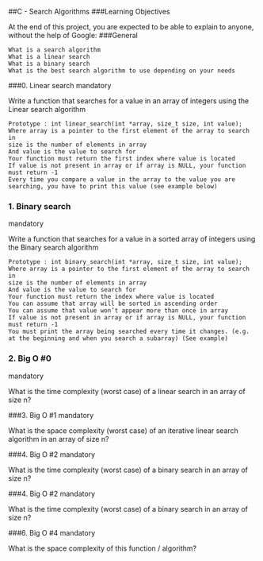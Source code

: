 ##C - Search Algorithms
###Learning Objectives

At the end of this project, you are expected to be able to explain to anyone, without the help of Google:
###General

    What is a search algorithm
    What is a linear search
    What is a binary search
    What is the best search algorithm to use depending on your needs


###0. Linear search
mandatory

Write a function that searches for a value in an array of integers using the Linear search algorithm

    Prototype : int linear_search(int *array, size_t size, int value);
    Where array is a pointer to the first element of the array to search in
    size is the number of elements in array
    And value is the value to search for
    Your function must return the first index where value is located
    If value is not present in array or if array is NULL, your function must return -1
    Every time you compare a value in the array to the value you are searching, you have to print this value (see example below)

### 1. Binary search
mandatory

Write a function that searches for a value in a sorted array of integers using the Binary search algorithm

    Prototype : int binary_search(int *array, size_t size, int value);
    Where array is a pointer to the first element of the array to search in
    size is the number of elements in array
    And value is the value to search for
    Your function must return the index where value is located
    You can assume that array will be sorted in ascending order
    You can assume that value won’t appear more than once in array
    If value is not present in array or if array is NULL, your function must return -1
    You must print the array being searched every time it changes. (e.g. at the beginning and when you search a subarray) (See example)

### 2. Big O #0
mandatory

What is the time complexity (worst case) of a linear search in an array of size n?

###3. Big O #1
mandatory

What is the space complexity (worst case) of an iterative linear search algorithm in an array of size n?

###4. Big O #2
mandatory

What is the time complexity (worst case) of a binary search in an array of size n?

###4. Big O #2
mandatory

What is the time complexity (worst case) of a binary search in an array of size n?

###6. Big O #4
mandatory

What is the space complexity of this function / algorithm?
